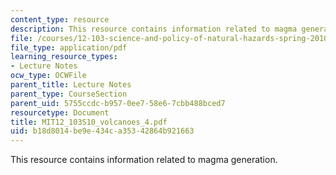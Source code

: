 ```yaml
---
content_type: resource
description: This resource contains information related to magma generation.
file: /courses/12-103-science-and-policy-of-natural-hazards-spring-2010/b18d8014be9e434ca35342864b921663_MIT12_103S10_volcanoes_4.pdf
file_type: application/pdf
learning_resource_types:
- Lecture Notes
ocw_type: OCWFile
parent_title: Lecture Notes
parent_type: CourseSection
parent_uid: 5755ccdc-b957-0ee7-58e6-7cbb488bced7
resourcetype: Document
title: MIT12_103S10_volcanoes_4.pdf
uid: b18d8014-be9e-434c-a353-42864b921663
---
```

This resource contains information related to magma generation.


